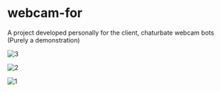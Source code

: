 # webcam-for
A project developed personally for the client, chaturbate webcam bots (Purely a demonstration)

![3](/media/3.png)

![2](/media/2.gif)

![1](/media/1.gif)
